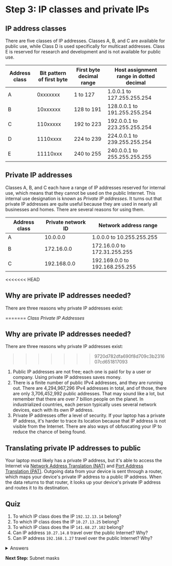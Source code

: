
# Step 3: IP classes and private IPs

## IP address classes

There are five classes of IP addresses. Classes A, B, and C are available for public use, while Class D is used specifically for multicast addresses. Class E is reserved for research and development and is not available for public use.

| **Address class** | **Bit pattern of first byte** | First byte decimal range | Host assignment range in dotted decimal |
|-------------------|-------------------------------|--------------------------|-----------------------------------------|
| A                 | 0xxxxxxx                      | 1 to 127                 | 1.0.0.1 to 127.255.255.254              |
| B                 | 10xxxxxx                      | 128 to 191               | 128.0.0.1 to 191.255.255.254            |
| C                 | 110xxxxx                      | 192 to 223               | 192.0.0.1 to 223.255.255.254            |
| D                 | 1110xxxx                      | 224 to 239               | 224.0.0.1 to 239.255.255.254            |
| E                 | 11110xxx                      | 240 to 255               | 240.0.0.1 to 255.255.255.255            |

## Private IP addresses

Classes A, B, and C each have a range of IP addresses reserved for internal use, which means that they cannot be used on the public Internet. This internal use designation is known as *Private IP addresses*. It turns out that private IP addresses are quite useful because they are used in nearly all businesses and homes. There are several reasons for using them.

| **Address class** | **Private network ID** | Network address range          |
|-------------------|------------------------|--------------------------------|
| A                 | 10.0.0.0               | 1.0.0.0 to 10.255.255.255      |
| B                 | 172.16.0.0             | 172.16.0.0 to 172.31.255.255   |
| C                 | 192.168.0.0            | 192.169.0.0 to 192.168.255.255 |
<<<<<<< HEAD

## Why are private IP addresses needed?

There are three reasons why private IP addresses exist:

=======
*Class Private IP Addresses*

## Why are private IP addresses needed?

There are three reasons why private IP addresses exist:

>>>>>>> 9720d782dfa690f8d709c3b231607cd651817093
1. Public IP addresses are not free; each one is paid for by a user or company. Using private IP addresses saves money.
2. There is a finite number of public IPv4 addresses, and they are running out. There are 4,294,967,296 IPv4 addresses in total, and of those, there are only 3,706,452,992 public addresses. That may sound like a lot, but remember that there are over 7 billion people on the planet. In industrialized countries, each person typically uses several network devices, each with its own IP address.
3. Private IP addresses offer a level of security. If your laptop has a private IP address, it's harder to trace its location because that IP address is not visible from the Internet. There are also ways of obfuscating your IP to reduce the chance of being found.

## Translating private IP addresses to public
Your laptop most likely has a private IP address, but it's able to access the Internet via [Network Address Translation (NAT)](http://www.webopedia.com/DidYouKnow/Computer_Science/NAT_and_PAT.asp) and [Port Address Translation (PAT)](http://www.webopedia.com/DidYouKnow/Computer_Science/NAT_and_PAT.asp). Outgoing data from your device is sent through a router, which maps your device's private IP address to a public IP address. When the data returns to that router, it looks up your device's private IP address and routes it to its destination.

## Quiz
1. To which IP class does the IP `192.12.13.14` belong?
2. To which IP class does the IP `10.27.13.25` belong?
3. To which IP class does the IP `141.68.27.102` belong?
4. Can IP address `10.27.14.8` travel over the public Internet?  Why?
5. Can IP address `192.168.1.27` travel over the public Internet?  Why?

<details>
<summary>Answers</summary>
<ol>
<li>Class C
<li>Class A
<li>Class B
<li>No, it is a Class A private IP address.
<li>No, it is a Class C private IP address.
</ol>
</details>

**Next Step:** Subnet masks
